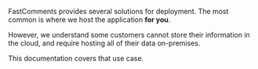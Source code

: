 FastComments provides several solutions for deployment. The most common is where we host
the application **for you**.

However, we understand some customers cannot store their information in the cloud, and require
hosting all of their data on-premises.

This documentation covers that use case.
